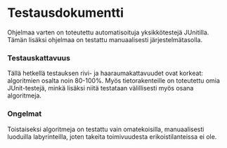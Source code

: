 # **Testausdokumentti**

Ohjelmaa varten on toteutettu automatisoituja yksikkötestejä JUnitilla. Tämän lisäksi ohjelmaa on testattu manuaalisesti järjestelmätasolla.

### **Testauskattavuus**

Tällä hetkellä testauksen rivi- ja haaraumakattavuudet ovat korkeat: algoritmien osalta noin 80-100%. Myös tietorakenteille on toteutettu omia JUnit-testejä, minkä lisäksi niitä testataan välillisesti myös osana algoritmeja.

### **Ongelmat**

Toistaiseksi algoritmeja on testattu vain omatekoisilla, manuaalisesti luoduilla labyrinteilla, joten takeita toimivuudesta erikoistilanteissa ei ole.
